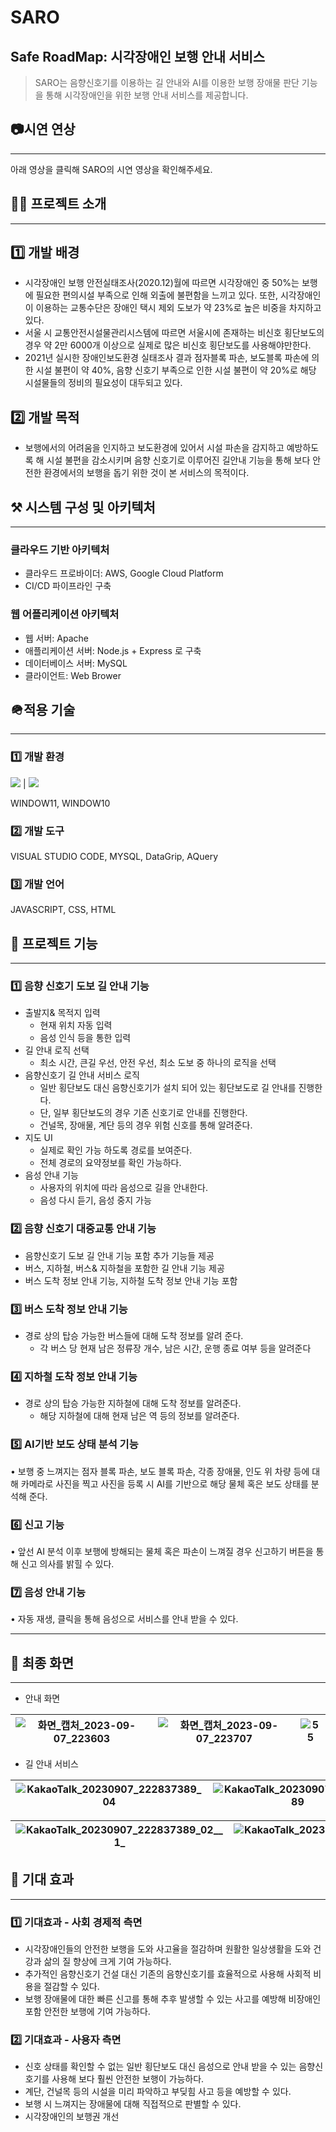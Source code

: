 # SARO

## Safe RoadMap: 시각장애인 보행 안내 서비스

> SARO는 음향신호기를 이용하는 길 안내와 AI를 이용한 보행 장애물 판단 기능을 통해 
시각장애인을 위한 보행 안내 서비스를 제공합니다.
> 

## 📷시연 연상

---

아래 영상을 클릭해 SARO의 시연 영상을 확인해주세요. 

## 👋🏻 프로젝트 소개

---

## 1️⃣ 개발 배경

- 시각장애인 보행 안전실태조사(2020.12)월에 따르면 시각장애인 중 50%는 보행에 필요한 편의시설 부족으로 인해 외출에 불편함을 느끼고 있다. 또한, 시각장애인이 이용하는 교통수단은 장애인 택시 제외 도보가 약 23%로 높은 비중을 차지하고 있다.
- 서울 시 교통안전시설물관리시스템에 따르면 서울시에 존재하는 비신호 횡단보도의 경우 약 2만 6000개 이상으로 실제로 많은 비신호 횡단보도를 사용해야만한다.
- 2021년 실시한 장애인보도환경 실태조사 결과 점자블록 파손, 보도블록 파손에 의한 시설 불편이 약 40%, 음향 신호기 부족으로 인한 시설 불편이 약 20%로 해당 시설물들의 정비의 필요성이 대두되고 있다.

## 2️⃣ 개발 목적

- 보행에서의 어려움을 인지하고 보도환경에 있어서 시설 파손을 감지하고 예방하도록 해 시설 불편을 감소시키며 음향 신호기로 이루어진 길안내 기능을 통해 보다 안전한 환경에서의 보행을 돕기 위한 것이 본 서비스의 목적이다.

## ⚒️ 시스템 구성 및 아키텍처

---

### 클라우드 기반 아키텍처

- 클라우드 프로바이더: AWS, Google Cloud Platform
- CI/CD 파이프라인 구축

### 웹 어플리케이션 아키텍처

- 웹 서버: Apache
- 애플리케이션 서버: Node.js + Express 로 구축
- 데이터베이스 서버: MySQL
- 클라이언트: Web Brower

## 🪖적용 기술

---

### 1️⃣ 개발 환경
<img src="https://img.shields.io/badge/Linux-FCC624?style=flat-square&logo=Linux&logoColor=111111"/> | <img src="https://img.shields.io/badge/windows10-0078D4?style=flat-square&logo=windows10&logoColor=111111"/>

 WINDOW11, WINDOW10

### 2️⃣ 개발 도구

VISUAL STUDIO CODE, MYSQL, DataGrip, AQuery

### 3️⃣ 개발 언어

JAVASCRIPT, CSS, HTML

## 🎁 프로젝트 기능

---

### 1️⃣ 음향 신호기 도보 길 안내 기능

- 출발지& 목적지 입력
    - 현재 위치 자동 입력
    - 음성 인식 등을 통한 입력
- 길 안내 로직 선택
    - 최소 시간, 큰길 우선, 안전 우선, 최소 도보 중 하나의 로직을 선택
- 음향신호기 길 안내 서비스 로직
    - 일반 횡단보도 대신 음향신호기가 설치 되어 있는 횡단보도로 길 안내를 진행한다.
    - 단, 일부 횡단보도의 경우 기존 신호기로 안내를 진행한다.
    - 건널목, 장애물, 계단 등의 경우 위험 신호를 통해 알려준다.
- 지도 UI
    - 실제로 확인 가능 하도록 경로를 보여준다.
    - 전체 경로의 요약정보를 확인 가능하다.
- 음성 안내 기능
    - 사용자의 위치에 따라 음성으로 길을 안내한다.
    - 음성 다시 듣기, 음성 중지 가능

### 2️⃣ 음향 신호기 대중교통 안내 기능

- 음향신호기 도보 길 안내 기능 포함 추가 기능들 제공
- 버스, 지하철, 버스& 지하철을 포함한 길 안내 기능 제공
- 버스 도착 정보 안내 기능, 지하철 도착 정보 안내 기능 포함

### 3️⃣ 버스 도착 정보 안내 기능

- 경로 상의 탑승 가능한 버스들에 대해 도착 정보를 알려 준다.
    - 각 버스 당 현재 남은 정류장 개수, 남은 시간, 운행 종료 여부 등을 알려준다

### 4️⃣ 지하철 도착 정보 안내 기능

- 경로 상의 탑승 가능한 지하철에 대해 도착 정보를 알려준다.
    - 해당 지하철에 대해 현재 남은 역 등의 정보를 알려준다.

### 5️⃣ AI기반 보도 상태 분석 기능

•  보행 중 느껴지는 점자 블록 파손, 보도 블록 파손, 각종 장애물, 인도 위 차량 등에 대해 카메라로 사진을 찍고 사진을 등록 시 AI를 기반으로 해당 물체 혹은 보도 상태를 분석해 준다.

### 6️⃣ 신고 기능

•  앞선 AI 분석 이후 보행에 방해되는 물체 혹은 파손이 느껴질 경우 신고하기 버튼을 통해 신고 의사를 밝힐 수 있다.

### 7️⃣ 음성 안내 기능

•  자동 재생, 클릭을 통해 음성으로 서비스를 안내 받을 수 있다. 
****

## 🎨 최종 화면

---

- 안내 화면

![화면_캡처_2023-09-07_223603](/uploads/1cd596d5d335a46ec989473cb0c2c7b5/화면_캡처_2023-09-07_223603.png) | ![화면_캡처_2023-09-07_223707](/uploads/d5e78d9dbfe1634de94fdcd6811dd8b5/화면_캡처_2023-09-07_223707.png) |![55](/uploads/8879a2ef4becbbd6ff59db8c36cb908d/55.png)
--- | --- | --- |

- 길 안내 서비스

![KakaoTalk_20230907_222837389_04](/uploads/f127fc4194d8f9a13885a2f5f0cc65fb/KakaoTalk_20230907_222837389_04.png) | ![KakaoTalk_20230907_222837389](/uploads/61626d2e08fc70b777477ba31bd248f0/KakaoTalk_20230907_222837389.png) | ![KakaoTalk_20230907_222837389_01](/uploads/c502806391ffdcd28f586abf64d9358e/KakaoTalk_20230907_222837389_01.png)
--- | --- | --- |

![KakaoTalk_20230907_222837389_02__1_](/uploads/026cbec57e79c50ac3e5ffa8438a951a/KakaoTalk_20230907_222837389_02__1_.png) | ![KakaoTalk_20230907_222837389_03__1_](/uploads/3b8fa81d788fa63711c714525d883a60/KakaoTalk_20230907_222837389_03__1_.png) | ![KakaoTalk_20230907_224704660](/uploads/12e4af3cc60eaaf90cbfbc2e605c0541/KakaoTalk_20230907_224704660.png)
--- | --- |  --- |


## 🌺 기대 효과

---

### 1️⃣  기대효과 - 사회 경제적 측면

- 시각장애인들의 안전한 보행을 도와 사고율을 절감하며 원활한 일상생활을 도와 건강과 삶의 질 향상에 크게 기여 가능하다.
- 추가적인 음향신호기 건설 대신 기존의 음향신호기를 효율적으로 사용해 사회적 비용을 절감할 수 있다.
- 보행 장애물에 대한 빠른 신고를 통해 추후 발생할 수 있는 사고를 예방해 비장애인 포함 안전한 보행에 기여 가능하다.

### 2️⃣ 기대효과 - 사용자 측면

- 신호 상태를 확인할 수 없는 일반 횡단보도 대신 음성으로 안내 받을 수 있는 음향신호기를 사용해 보다 훨씬 안전한 보행이 가능하다.
- 계단, 건널목 등의 시설을 미리 파악하고 부딪힘 사고 등을 예방할 수 있다.
- 보행 시 느껴지는 장애물에 대해 직접적으로 판별할 수 있다.
- 시각장애인의 보행권 개선
